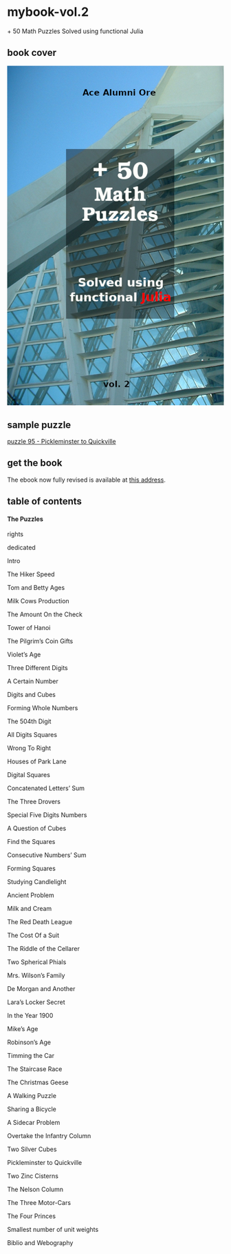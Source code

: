 # mybook-vol.2
\+ 50 Math Puzzles Solved using functional Julia

## book cover
![book cover](pics/cover2pic.jpg)

## sample puzzle
<a href="https://rentry.co/puzzle95](https://telegra.ph/Pickleminster-to-Quickville-03-20)" target="_blank" rel="noopener noreferrer">puzzle 95 - Pickleminster to Quickville</a>

## get the book
The ebook now fully revised is available at [this address](https://leanpub.com/more50mathpuzzles-solvedusingfunctionaljulia/).

## table of contents

<h4>The Puzzles</h4>

<p>rights</p>
<p>dedicated</p>
<p>Intro</p>
<p>The Hiker Speed</p>
<p>Tom and Betty Ages</p>
<p>Milk Cows Production</p>
<p>The Amount On the Check</p>
<p>Tower of Hanoi</p>
<p>The Pilgrim’s Coin Gifts</p>
<p>Violet’s Age</p>
<p>Three Different Digits</p>
<p>A Certain Number</p>
<p>Digits and Cubes</p>
<p>Forming Whole Numbers</p>
<p>The 504th Digit</p>
<p>All Digits Squares</p>
<p>Wrong To Right</p>
<p>Houses of Park Lane</p>
<p>Digital Squares</p>
<p>Concatenated Letters’ Sum</p>
<p>The Three Drovers</p>
<p>Special Five Digits Numbers</p>
<p>A Question of Cubes</p>
<p>Find the Squares</p>
<p>Consecutive Numbers’ Sum</p>
<p>Forming Squares</p>
<p>Studying Candlelight</p>
<p>Ancient Problem</p>
<p>Milk and Cream</p>
<p>The Red Death League</p>
<p>The Cost Of a Suit</p>
<p>The Riddle of the Cellarer</p>
<p>Two Spherical Phials</p>
<p>Mrs. Wilson’s Family</p>
<p>De Morgan and Another</p>
<p>Lara’s Locker Secret</p>
<p>In the Year 1900</p>
<p>Mike’s Age</p>
<p>Robinson’s Age</p>
<p>Timming the Car</p>
<p>The Staircase Race</p>
<p>The Christmas Geese</p>
<p>A Walking Puzzle</p>
<p>Sharing a Bicycle</p>
<p>A Sidecar Problem</p>
<p>Overtake the Infantry Column</p>
<p>Two Silver Cubes</p>
<p>Pickleminster to Quickville</p>
<p>Two Zinc Cisterns</p>
<p>The Nelson Column</p>
<p>The Three Motor-Cars</p>
<p>The Four Princes</p>
<p>Smallest number of unit weights</p>
<p>Biblio and Webography</p>

